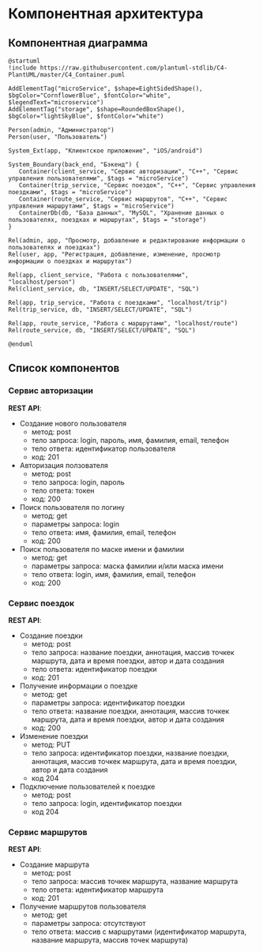 # Компонентная архитектура
<!-- Состав и взаимосвязи компонентов системы между собой и внешними системами с указанием протоколов, ключевые технологии, используемые для реализации компонентов.
Диаграмма контейнеров C4 и текстовое описание. 
-->
## Компонентная диаграмма

```plantuml
@startuml
!include https://raw.githubusercontent.com/plantuml-stdlib/C4-PlantUML/master/C4_Container.puml

AddElementTag("microService", $shape=EightSidedShape(), $bgColor="CornflowerBlue", $fontColor="white", $legendText="microservice")
AddElementTag("storage", $shape=RoundedBoxShape(), $bgColor="lightSkyBlue", $fontColor="white")

Person(admin, "Администратор")
Person(user, "Пользователь")

System_Ext(app, "Клиентское приложение", "iOS/android")

System_Boundary(back_end, "Бэкенд") {
   Container(client_service, "Сервис авторизации", "C++", "Сервис управления пользователями", $tags = "microService")    
   Container(trip_service, "Сервис поездок", "C++", "Сервис управления поездками", $tags = "microService") 
   Container(route_service, "Сервис маршрутов", "C++", "Сервис управления маршрутами", $tags = "microService")   
   ContainerDb(db, "База данных", "MySQL", "Хранение данных о пользователях, поездках и маршрутах", $tags = "storage")
}

Rel(admin, app, "Просмотр, добавление и редактирование информации о пользователях и поездках")
Rel(user, app, "Регистрация, добавление, изменение, просмотр информации о поездках и маршрутах")

Rel(app, client_service, "Работа с пользователями", "localhost/person")
Rel(client_service, db, "INSERT/SELECT/UPDATE", "SQL")

Rel(app, trip_service, "Работа с поездками", "localhost/trip")
Rel(trip_service, db, "INSERT/SELECT/UPDATE", "SQL")

Rel(app, route_service, "Работа с маршрутами", "localhost/route")
Rel(route_service, db, "INSERT/SELECT/UPDATE", "SQL")

@enduml
```
## Список компонентов  

### Сервис авторизации
**REST API**:
-	Создание нового пользователя
    - метод: post
    - тело запроса: login, пароль, имя, фамилия, email, телефон
    - тело ответа: идентификатор пользователя
    - код: 201
-   Авторизация ползователя
    - метод: post
    - тело запроса: login, пароль
    - тело ответа: токен
    - код: 200
-	Поиск пользователя по логину
    - метод: get
    - параметры запроса: login
    - тело ответа: имя, фамилия, email, телефон
    - код: 200
-	Поиск пользователя по маске имени и фамилии
    - метод: get
    - параметры запроса: маска фамилии и/или маска имени
    - тело ответа: login, имя, фамилия, email, телефон
    - код: 200

### Сервис поездок
**REST API**:
- Создание поездки
    - метод: post
    - тело запроса: название поездки, аннотация, массив точкек маршрута, дата и время поездки, автор и дата создания
    - тело ответа: идентификатор поездки
    - код: 201
- Получение информации о поездке
    - метод: get
    - параметры запроса: идентификатор поездки
    - тело ответа: название поездки, аннотация, массив точкек маршрута, дата и время поездки, автор и дата создания
    - код: 200
- Изменение поездки
    - метод: PUT
    - тело запроса: идентификатор поездки, название поездки, аннотация, массив точкек маршрута, дата и время поездки, автор и дата создания
    - код 204
- Подключение пользователей к поездке
    - метод: post
    - тело запроса: login, идентификатор поездки
    - код 204

### Сервис маршрутов
**REST API**:
- Создание маршрута
    - метод: post
    - тело запроса: массив точкек маршрута, название маршрута
    - тело ответа: идентификатор маршрута
    - код: 201
- Получение маршрутов пользователя
    - метод: get
    - параметры запроса: отсутствуют
    - тело ответа: массив с маршрутами (идентификатор маршрута, название маршрута, массив точек маршрута)